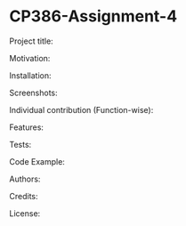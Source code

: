# CP386-Assignment-4

Project title:


Motivation:

Installation:

Screenshots:

Individual contribution (Function-wise):

Features:

Tests:

Code Example:

Authors:

Credits:

License:
